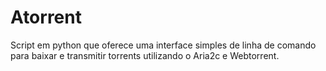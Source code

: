 # Atorrent
Script em python que oferece uma interface simples de linha de comando para baixar e transmitir torrents utilizando o Aria2c e Webtorrent. 
